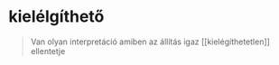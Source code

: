 # kielélgíthető

> Van olyan interpretáció amiben az állítás igaz
> \[[kielégíthetetlen]\] ellentetje
